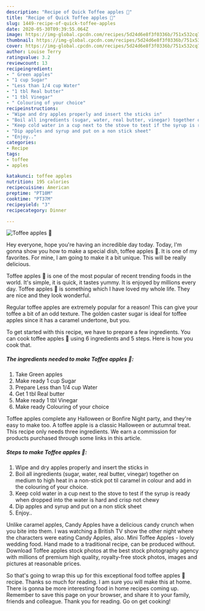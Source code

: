 ```yaml
---
description: "Recipe of Quick Toffee apples 🍎"
title: "Recipe of Quick Toffee apples 🍎"
slug: 1449-recipe-of-quick-toffee-apples
date: 2020-05-30T09:39:55.064Z
image: https://img-global.cpcdn.com/recipes/5d24d6e8f3f0336b/751x532cq70/toffee-apples-🍎-recipe-main-photo.jpg
thumbnail: https://img-global.cpcdn.com/recipes/5d24d6e8f3f0336b/751x532cq70/toffee-apples-🍎-recipe-main-photo.jpg
cover: https://img-global.cpcdn.com/recipes/5d24d6e8f3f0336b/751x532cq70/toffee-apples-🍎-recipe-main-photo.jpg
author: Louise Terry
ratingvalue: 3.2
reviewcount: 13
recipeingredient:
- " Green apples"
- "1 cup Sugar"
- "Less than 1/4 cup Water"
- "1 tbl Real butter"
- "1 tbl Vinegar"
- " Colouring of your choice"
recipeinstructions:
- "Wipe and dry apples properly and insert the sticks in"
- "Boil all ingredients (sugar, water, real butter, vinegar) together on medium to high heat in a non-stick pot til caramel in colour and add in the colouring of your choice."
- "Keep cold water in a cup next to the stove to test if the syrup is ready when dropped into the water is hard and crisp not chewy"
- "Dip apples and syrup and put on a non stick sheet"
- "Enjoy.."
categories:
- Recipe
tags:
- toffee
- apples

katakunci: toffee apples 
nutrition: 195 calories
recipecuisine: American
preptime: "PT10M"
cooktime: "PT37M"
recipeyield: "3"
recipecategory: Dinner

---
```



![Toffee apples 🍎](https://img-global.cpcdn.com/recipes/5d24d6e8f3f0336b/751x532cq70/toffee-apples-🍎-recipe-main-photo.jpg)

Hey everyone, hope you're having an incredible day today. Today, I'm gonna show you how to make a special dish, toffee apples 🍎. It is one of my favorites. For mine, I am going to make it a bit unique. This will be really delicious.

Toffee apples 🍎 is one of the most popular of recent trending foods in the world. It's simple, it is quick, it tastes yummy. It is enjoyed by millions every day. Toffee apples 🍎 is something which I have loved my whole life. They are nice and they look wonderful.

Regular toffee apples are extremely popular for a reason! This can give your toffee a bit of an odd texture. The golden caster sugar is ideal for toffee apples since it has a caramel undertone, but you.


To get started with this recipe, we have to prepare a few ingredients. You can cook toffee apples 🍎 using 6 ingredients and 5 steps. Here is how you cook that.

<!--inarticleads1-->

##### The ingredients needed to make Toffee apples 🍎:

1. Take  Green apples
1. Make ready 1 cup Sugar
1. Prepare Less than 1/4 cup Water
1. Get 1 tbl Real butter
1. Make ready 1 tbl Vinegar
1. Make ready  Colouring of your choice


Toffee apples complete any Halloween or Bonfire Night party, and they&#39;re easy to make too. A toffee apple is a classic Halloween or autumnal treat. This recipe only needs three ingredients. We earn a commission for products purchased through some links in this article. 

<!--inarticleads2-->

##### Steps to make Toffee apples 🍎:

1. Wipe and dry apples properly and insert the sticks in
1. Boil all ingredients (sugar, water, real butter, vinegar) together on medium to high heat in a non-stick pot til caramel in colour and add in the colouring of your choice.
1. Keep cold water in a cup next to the stove to test if the syrup is ready when dropped into the water is hard and crisp not chewy
1. Dip apples and syrup and put on a non stick sheet
1. Enjoy..


Unlike caramel apples, Candy Apples have a delicious candy crunch when you bite into them. I was watching a British TV show the other night where the characters were eating Candy Apples, also. Mini Toffee Apples - lovely wedding food. Hand made to a traditional recipe, can be produced without. Download Toffee apples stock photos at the best stock photography agency with millions of premium high quality, royalty-free stock photos, images and pictures at reasonable prices. 

So that's going to wrap this up for this exceptional food toffee apples 🍎 recipe. Thanks so much for reading. I am sure you will make this at home. There is gonna be more interesting food in home recipes coming up. Remember to save this page on your browser, and share it to your family, friends and colleague. Thank you for reading. Go on get cooking!
